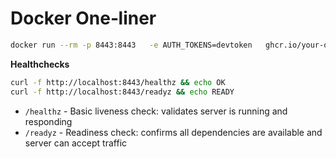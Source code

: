 # Docker One‑liner

```bash
docker run --rm -p 8443:8443   -e AUTH_TOKENS=devtoken   ghcr.io/your-org/task-mcp-sse:latest
```

**Healthchecks**
```bash
curl -f http://localhost:8443/healthz && echo OK
curl -f http://localhost:8443/readyz && echo READY
```

- `/healthz` - Basic liveness check: validates server is running and responding
- `/readyz` - Readiness check: confirms all dependencies are available and server can accept traffic
